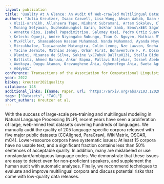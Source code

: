 ```yaml
---
layout: publication
title: 'Quality At A Glance: An Audit Of Web-crawled Multilingual Datasets'
authors: "Julia Kreutzer, Isaac Caswell, Lisa Wang, Ahsan Wahab, Daan van Esch, Nasanbayar\
  \ Ulzii-orshikh, Allahsera Tapo, Nishant Subramani, Artem Sokolov, Claytone Sikasote,\
  \ Monang Setyawan, Supheakmungkol Sarin, Sokhar Samb, Beno\xEEt Sagot, Clara Rivera,\
  \ Annette Rios, Isabel Papadimitriou, Salomey Osei, Pedro Ortiz Suarez, Iroro Orife,\
  \ Kelechi Ogueji, Andre Niyongabo Rubungo, Toan Q. Nguyen, Mathias M\xFCller, Andr\xE9\
  \ M\xFCller, Shamsuddeen Hassan Muhammad, Nanda Muhammad, Ayanda Mnyakeni, Jamshidbek\
  \ Mirzakhalov, Tapiwanashe Matangira, Colin Leong, Nze Lawson, Sneha Kudugunta,\
  \ Yacine Jernite, Mathias Jenny, Orhan Firat, Bonaventure F. P. Dossou, Sakhile\
  \ Dlamini, Nisansa de Silva, Sakine \xC7abuk Ball\u0131, Stella Biderman, Alessia\
  \ Battisti, Ahmed Baruwa, Ankur Bapna, Pallavi Baljekar, Israel Abebe Azime, Ayodele\
  \ Awokoya, Duygu Ataman, Orevaoghene Ahia, Oghenefego Ahia, Sweta Agrawal, Mofetoluwa\
  \ Adeyemi"
conference: Transactions of the Association for Computational Linguistics
year: 2022
bibkey: kreutzer2021quality
citations: 148
additional_links: [{name: Paper, url: 'https://arxiv.org/abs/2103.12028'}]
tags: ["Datasets", "TACL"]
short_authors: Kreutzer et al.
---
```

With the success of large-scale pre-training and multilingual modeling in
Natural Language Processing (NLP), recent years have seen a proliferation of
large, web-mined text datasets covering hundreds of languages. We manually
audit the quality of 205 language-specific corpora released with five major
public datasets (CCAligned, ParaCrawl, WikiMatrix, OSCAR, mC4). Lower-resource
corpora have systematic issues: At least 15 corpora have no usable text, and a
significant fraction contains less than 50% sentences of acceptable quality. In
addition, many are mislabeled or use nonstandard/ambiguous language codes. We
demonstrate that these issues are easy to detect even for non-proficient
speakers, and supplement the human audit with automatic analyses. Finally, we
recommend techniques to evaluate and improve multilingual corpora and discuss
potential risks that come with low-quality data releases.